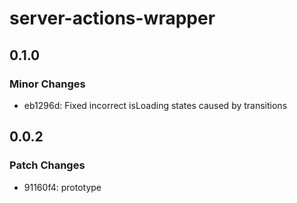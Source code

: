 # server-actions-wrapper

## 0.1.0

### Minor Changes

- eb1296d: Fixed incorrect isLoading states caused by transitions

## 0.0.2

### Patch Changes

- 91160f4: prototype
